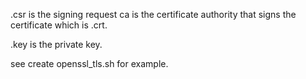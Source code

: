 .csr is the signing request
ca is the certificate authority that signs the certificate which is .crt.

.key is the private key.

see create openssl_tls.sh for example.
